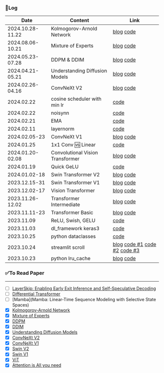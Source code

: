 ### 📝Log
| Date             | Content                              | Link |
|------------------|--------------------------------------|------|
| 2024.10.28-11.22 | Kolmogorov-Arnold Network            | [blog](https://brunch.co.kr/@leadbreak/24) [code](/algorithm/09.KAN/) |
| 2024.08.06-10.21 | Mixture of Experts                   | [blog](https://brunch.co.kr/@leadbreak/23) [code](/algorithm/08.MoE/) |
| 2024.05.23-07.28 | DDPM & DDIM                          | [blog](https://brunch.co.kr/@leadbreak/21) [code](/algorithm/07.diffusion/) |
| 2024.04.21-05.21 | Understanding Diffusion Models       | [blog](https://brunch.co.kr/@leadbreak/20) [code](/algorithm/07.diffusion/01.Variational_AutoEncoder.ipynb) |
| 2024.02.26-04.16 | ConvNeXt V2                          | [blog](https://brunch.co.kr/@leadbreak/19) [code](/algorithm/06.ConvNext/v2) |
| 2024.02.22       | cosine scheduler with min lr         | [code](/note/cosine_scheduler_with_lowerLimit.ipynb) |
| 2024.02.22       | noisynn                              | [code](/note/noisynn.ipynb) |
| 2024.02.21       | EMA                                  | [code](/note/ema.ipynb) |
| 2024.02.11       | layernorm                            | [code](/note/layernorm.ipynb) |
| 2024.02.05-23    | ConvNeXt V1                          | [blog](https://brunch.co.kr/@leadbreak/17) [code](/algorithm/06.ConvNext/v1) |
| 2024.01.25       | 1x1 Conv 🆚 Linear                   | [code](/note/pointwise_conv.ipynb) |
| 2024.01.20-02.08 | Convolutional Vision Transformer     | [blog](https://brunch.co.kr/@leadbreak/15) [code](/algorithm/05.CvT/) |
| 2024.01.19       | Quick GeLU                           | [code](/note/quick_gelu.ipynb) |
| 2024.01.02-18    | Swin Transformer V2                  | [blog](https://brunch.co.kr/@leadbreak/14) [code](/algorithm/04.Swin/) |
| 2023.12.15-31    | Swin Transformer V1                  | [blog](https://brunch.co.kr/@leadbreak/13) [code](/algorithm/04.Swin/) |
| 2023.12.02-17    | Vision Transformer                   | [blog](https://brunch.co.kr/@leadbreak/12) [code](/algorithm/03.ViT/) |
| 2023.11.26-12.02 | Transformer Intermediate             | [blog](https://brunch.co.kr/@leadbreak/11) [code](/algorithm/02.transformer_intermediate/) |
| 2023.11.11-23    | Transformer Basic                    | [blog](https://brunch.co.kr/@leadbreak/10) [code](/algorithm/01.transformer_introduce/01.transformer_introduce.ipynb)|
| 2023.11.09       | ReLU, Swish, GELU                    | [code](/note/activation.ipynb) |
| 2023.11.03       | dl_framework keras3                  | [code](/dl_framework/keras3.ipynb) |
| 2023.10.25       | python dataclasses                   | [code](/python/dataclass_study.ipynb) |
| 2023.10.24       | streamlit scroll                     | [blog](https://brunch.co.kr/@leadbreak/9) [code #1](/streamlit/scroll_1st.py) [code #2](/streamlit/scroll_2nd.py) [code #3](/streamlit/scroll_3rd.py) |
| 2023.10.23       | python lru_cache                     | [blog](https://brunch.co.kr/@leadbreak/8) [code](/python/lru_study.ipynb) |

### ✅To Read Paper
---
- [ ] [LayerSkip: Enabling Early Exit Inference and Self-Speculative Decoding](https://arxiv.org/abs/2404.16710)
- [ ] [Differential Transformer](https://arxiv.org/abs/2410.05258)
- [ ] [Mamba](Mamba: Linear-Time Sequence Modeling with Selective State Spaces)
- [X] [Kolmogorov-Arnold Network]( https://arxiv.org/pdf/2404.19756)
- [X] [Mixture of Experts](https://arxiv.org/pdf/2407.06204)
- [X] [DDPM](https://arxiv.org/abs/2006.11239)
- [X] [DDIM](https://search.yahoo.com/search?fr=mcafee&type=E210KR91214G0&p=ddim+paper)
- [X] [Understanding Diffusion Models](https://arxiv.org/abs/2208.11970)
- [X] [ConvNeXt V2](https://arxiv.org/abs/2301.00808)
- [X] [ConvNeXt V1](https://arxiv.org/abs/2201.03545)
- [X] [Swin V2](https://arxiv.org/abs/2111.09883)
- [X] [Swin V1](https://arxiv.org/abs/2103.14030)
- [X] [ViT](https://arxiv.org/abs/2010.11929)
- [X] [Attention is All you need](https://arxiv.org/abs/1706.03762)
